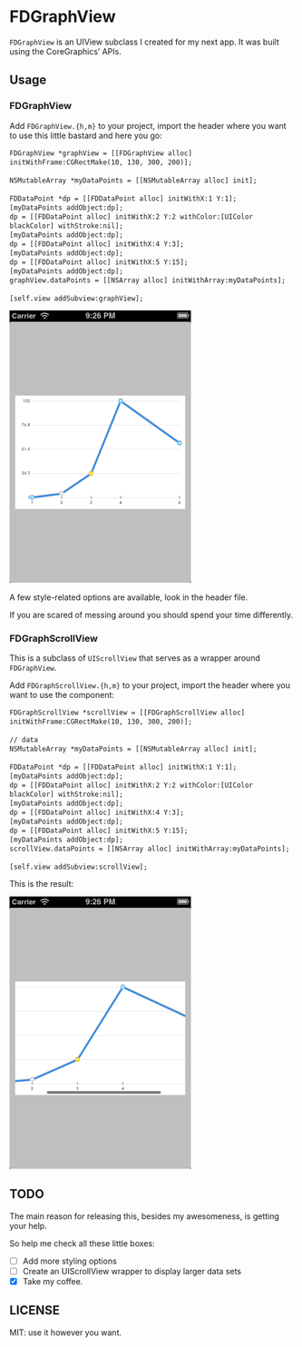 # FDGraphView

`FDGraphView` is an UIView subclass I created for my next app. It was built using the CoreGraphics’ APIs.

## Usage

### FDGraphView

Add `FDGraphView.{h,m}` to your project, import the header where you want to use this little bastard and here you go:

    FDGraphView *graphView = [[FDGraphView alloc] initWithFrame:CGRectMake(10, 130, 300, 200)];

    NSMutableArray *myDataPoints = [[NSMutableArray alloc] init];
    
    FDDataPoint *dp = [[FDDataPoint alloc] initWithX:1 Y:1];
    [myDataPoints addObject:dp];
    dp = [[FDDataPoint alloc] initWithX:2 Y:2 withColor:[UIColor blackColor] withStroke:nil];
    [myDataPoints addObject:dp];
    dp = [[FDDataPoint alloc] initWithX:4 Y:3];
    [myDataPoints addObject:dp];
    dp = [[FDDataPoint alloc] initWithX:5 Y:15];
    [myDataPoints addObject:dp];
    graphView.dataPoints = [[NSArray alloc] initWithArray:myDataPoints];
    
    [self.view addSubview:graphView];

![](sample.png)

A few style-related options are available, look in the header file.

If you are scared of messing around you should spend your time differently.

### FDGraphScrollView

This is a subclass of `UIScrollView` that serves as a wrapper around `FDGraphView`.

Add `FDGraphScrollView.{h,m}` to your project, import the header where you want to use the component:

    FDGraphScrollView *scrollView = [[FDGraphScrollView alloc] initWithFrame:CGRectMake(10, 130, 300, 200)];
    
    // data
    NSMutableArray *myDataPoints = [[NSMutableArray alloc] init];
   
    FDDataPoint *dp = [[FDDataPoint alloc] initWithX:1 Y:1];
    [myDataPoints addObject:dp];
    dp = [[FDDataPoint alloc] initWithX:2 Y:2 withColor:[UIColor blackColor] withStroke:nil];
    [myDataPoints addObject:dp];
    dp = [[FDDataPoint alloc] initWithX:4 Y:3];
    [myDataPoints addObject:dp];
    dp = [[FDDataPoint alloc] initWithX:5 Y:15];
    [myDataPoints addObject:dp];
    scrollView.dataPoints = [[NSArray alloc] initWithArray:myDataPoints];

    [self.view addSubview:scrollView];

This is the result:

![](sample2.png)

## TODO

The main reason for releasing this, besides my awesomeness, is getting your help.

So help me check all these little boxes:

- [ ] Add more styling options
- [ ] Create an UIScrollView wrapper to display larger data sets
- [x] Take my coffee.

## LICENSE

MIT: use it however you want.
